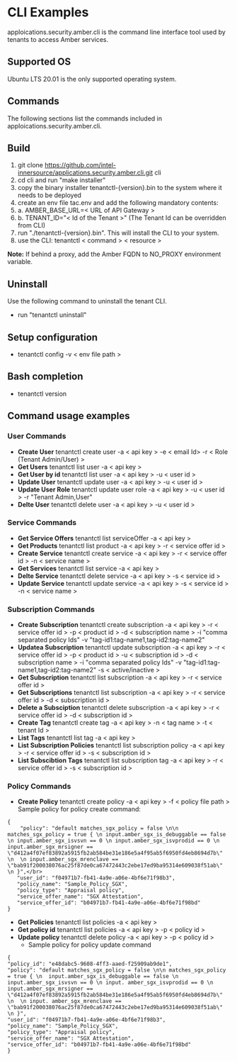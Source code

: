 # CLI Examples
apploications.security.amber.cli is the command line interface tool used by tenants to access Amber services. 

## Supported OS
Ubuntu LTS 20.01 is the only supported operating system.

## Commands
The following sections list the commands included in apploications.security.amber.cli.

## Build
1. git clone https://github.com/intel-innersource/applications.security.amber.cli.git cli
2. cd cli and run "make installer"
3. copy the binary installer tenantctl-{version}.bin to the system where it needs to be deployed
4. create an env file tac.env and add the following mandatory contents:
5. a. AMBER_BASE_URL=< URL of API Gateway >
6. b. TENANT_ID="< Id of the Tenant >" (The Tenant Id can be overridden from CLI)
7. run "./tenantctl-{version}.bin". This will install the CLI to your system.
8. use the CLI: tenantctl < command > < resource >

**Note:** If behind a proxy, add the Amber FQDN to NO_PROXY environment variable.
## Uninstall
Use the following command to uninstall the tenant CLI. 
- run "tenantctl uninstall"

## Setup configuration
- tenantctl config -v < env file path >

## Bash completion
- tenantctl version

## Command usage examples 
### User Commands
- **Create User** tenantctl create user -a < api key > -e < email Id> -r < Role (Tenant Admin/User) >
- **Get Users** tenantctl list user -a < api key >
- **Get User by id** tenantctl list user -a < api key > -u < user id >
- **Update User** tenantctl update user -a < api key > -u < user id >
- **Update User Role** tenantctl update user role -a < api key > -u < user id > -r "Tenant Admin,User"
- **Delte User** tenantctl delete user -a < api key > -u < user id >
### Service Commands
- **Get Service Offers** tenantctl list serviceOffer -a < api key >
- **Get Products** tenantctl list product -a < api key > -r < service offer id >
- **Create Service** tenantctl create service -a < api key > -r < service offer id > -n < service name >
- **Get Services** tenantctl list service -a < api key >
- **Delte Service** tenantctl delete service -a < api key > -s < service id >
- **Update Service** tenantctl update service -a < api key > -s < service id > -n < service name >
### Subscription Commands
- **Create Subscription** tenantctl create subscription -a < api key > -r < service offer id > -p < product id > -d < subscription name > -i "comma separated policy Ids" -v "tag-id1:tag-name1,tag-id2:tag-name2"
- **Updatea Subscription** tenantctl update subscription -a < api key > -r < service offer id > -p < product id > -u < subscription id > -d < subscription name > -i "comma separated policy Ids" -v "tag-id1:tag-name1,tag-id2:tag-name2" -s < active/inactive >
- **Get Subscription** tenantctl list subscription -a < api key > -r < service offer id >
- **Get Subscriptions** tenantctl list subscription -a < api key > -r < service offer id > -d < subscription id >
- **Delete a Subsciption** tenantctl delete subscription -a < api key > -r < service offer id > -d < subscription id >
- **Create Tag** tenantctl create tag -a < api key > -n < tag name > -t < tenant Id >
- **List Tags** tenantctl list tag -a < api key >
- **List Subscription Policies** tenantctl list subscription policy -a < api key > -r < service offer id > -s < subscription id >
- **List Subscibtion Tags** tenantctl list subscription tag -a < api key > -r < service offer id > -s < subscription id >
### Policy Commands
- **Create Policy** tenantctl create policy -a < api key > -f < policy file path ><br>
Sample policy for policy create command:<br>

```
{
    "policy": "default matches_sgx_policy = false \n\n matches_sgx_policy = true { \n input.amber_sgx_is_debuggable == false \n input.amber_sgx_isvsvn == 0 \n input.amber_sgx_isvprodid == 0 \n input.amber_sgx_mrsigner ==  \"d412a4f07ef83892a5915fb2ab584be31e186e5a4f95ab5f6950fd4eb8694d7b\" \n  \n input.amber_sgx_mrenclave == \"bab91f200038076ac25f87de0ca67472443c2ebe17ed9ba95314e609038f51ab\" \n }",</br>
   "user_id": "f04971b7-fb41-4a9e-a06e-4bf6e71f98b3",
   "policy_name": "Sample_Policy_SGX",
   "policy_type": "Appraisal policy",
   "service_offer_name": "SGX Attestation",
   "service_offer_id": "b04971b7-fb41-4a9e-a06e-4bf6e71f98bd"
}
```
- **Get Policies** tenantctl list policies -a < api key >
- **Get policy id** tenantctl list policies -a < api key > -p < policy id >
- **Update policy** tenantctl delete policy -a < api key > -p < policy id >
    - Sample policy for policy update command
```
{
"policy_id": "e48dabc5-9608-4ff3-aaed-f25909ab9de1",
"policy": "default matches_sgx_policy = false \n\n matches_sgx_policy = true { \n  input.amber_sgx_is_debuggable == false \n input.amber_sgx_isvsvn == 0 \n input. amber_sgx_isvprodid == 0 \n input.amber_sgx_mrsigner ==   \"d412a4f07ef83892a5915fb2ab584be31e186e5a4f95ab5f6950fd4eb8694d7b\" \n  \n input. amber_sgx_mrenclave ==  \"bab91f200038076ac25f87de0ca67472443c2ebe17ed9ba95314e609038f51ab\" \n }",
"user_id": "f04971b7-fb41-4a9e-a06e-4bf6e71f98b3",
"policy_name": "Sample_Policy_SGX",
"policy_type": "Appraisal policy",
"service_offer_name": "SGX Attestation",
"service_offer_id": "b04971b7-fb41-4a9e-a06e-4bf6e71f98bd"
}
```